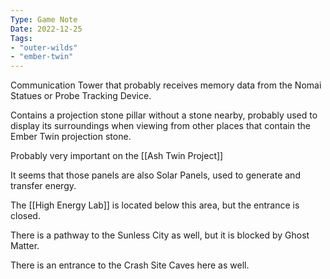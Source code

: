 ```yaml
---
Type: Game Note
Date: 2022-12-25
Tags:
- "outer-wilds"
- "ember-twin"
---
```


Communication Tower that probably receives memory data from the Nomai Statues or Probe Tracking Device.

Contains a projection stone pillar without a stone nearby, probably used to display its surroundings when viewing from other places that contain the Ember Twin projection stone.

Probably very important on the [[Ash Twin Project]]

It seems that those panels are also Solar Panels, used to generate and transfer energy.

The [[High Energy Lab]] is located below this area, but the entrance is closed.

There is a pathway to the Sunless City as well, but it is blocked by Ghost Matter.

There is an entrance to the Crash Site Caves here as well.